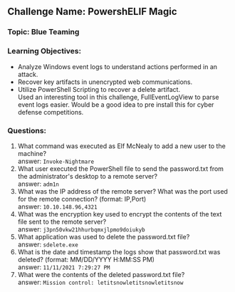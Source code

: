 ## Challenge Name: PowershELIF Magic
### Topic: Blue Teaming
### Learning Objectives:
-   Analyze Windows event logs to understand actions performed in an attack.
-   Recover key artifacts in unencrypted web communications. 
-   Utilize PowerShell Scripting to recover a delete artifact.  
Used an interesting tool in this challenge, FullEventLogView to parse event logs easier. Would be a good idea to pre install this for cyber defense competitions.  

### Questions: 
1. What command was executed as Elf McNealy to add a new user to the machine?  
answer: `Invoke-Nightmare`   
2. What user executed the PowerShell file to send the password.txt from the administrator's desktop to a remote server?  
answer: `adm1n`   
3. What was the IP address of the remote server? What was the port used for the remote connection? (format: IP,Port)  
answer: `10.10.148.96,4321`   
4. What was the encryption key used to encrypt the contents of the text file sent to the remote server?  
answer: `j3pn50vkw21hhurbqmxjlpmo9doiukyb`   
5. What application was used to delete the password.txt file?  
answer: `sdelete.exe`   
6. What is the date and timestamp the logs show that password.txt was deleted? (format: MM/DD/YYYY H:MM:SS PM)   
answer: `11/11/2021 7:29:27 PM`   
7. What were the contents of the deleted password.txt file?  
answer: `Mission control: letitsnowletitsnowletitsnow`   